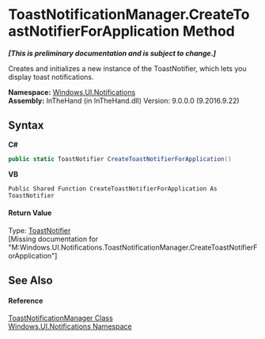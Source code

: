 # ToastNotificationManager.CreateToastNotifierForApplication Method 
 _**\[This is preliminary documentation and is subject to change.\]**_

Creates and initializes a new instance of the ToastNotifier, which lets you display toast notifications.

**Namespace:**&nbsp;<a href="N_Windows_UI_Notifications">Windows.UI.Notifications</a><br />**Assembly:**&nbsp;InTheHand (in InTheHand.dll) Version: 9.0.0.0 (9.2016.9.22)

## Syntax

**C#**<br />
``` C#
public static ToastNotifier CreateToastNotifierForApplication()
```

**VB**<br />
``` VB
Public Shared Function CreateToastNotifierForApplication As ToastNotifier
```


#### Return Value
Type: <a href="T_Windows_UI_Notifications_ToastNotifier">ToastNotifier</a><br />\[Missing <returns> documentation for "M:Windows.UI.Notifications.ToastNotificationManager.CreateToastNotifierForApplication"\]

## See Also


#### Reference
<a href="T_Windows_UI_Notifications_ToastNotificationManager">ToastNotificationManager Class</a><br /><a href="N_Windows_UI_Notifications">Windows.UI.Notifications Namespace</a><br />